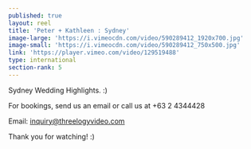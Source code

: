 ```yaml
---
published: true
layout: reel
title: 'Peter + Kathleen : Sydney'
image-large: 'https://i.vimeocdn.com/video/590289412_1920x700.jpg'
image-small: 'https://i.vimeocdn.com/video/590289412_750x500.jpg'
link: 'https://player.vimeo.com/video/129519488'
type: international
section-rank: 5
---
```

Sydney Wedding Highlights. :)

For bookings, send us an email or call us at +63 2 4344428

Email: inquiry@threelogyvideo.com

Thank you for watching! :)
